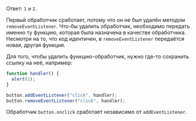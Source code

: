 Ответ: `1` и `2`.

Первый обработчик сработает, потому что он не был удалён методом `removeEventListener`. Что-бы удалить обработчик, необходимо передать именно ту функцию, которая была назначена в качестве обработчика. Несмотря на то, что код идентичен, в `removeEventListener` передаётся новая, другая функция.

Для того, чтобы удалить функцию-обработчик, нужно где-то сохранить ссылку на неё, например:

```js
function handler() {
  alert(1);
}

button.addEventListener("click", handler);
button.removeEventListener("click", handler);
```

Обработчик `button.onclick` сработает независимо от `addEventListener`.
